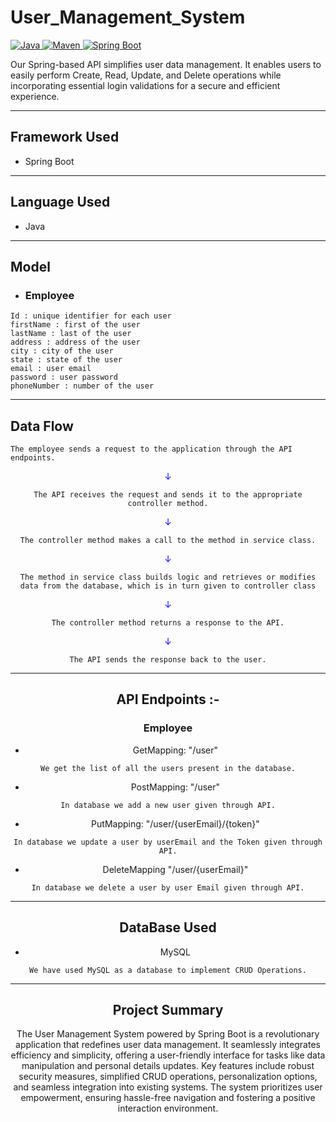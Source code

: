 # User_Management_System

<a href="Java url">
    <img alt="Java" src="https://img.shields.io/badge/Java->=8-darkblue.svg" />
</a>
<a href="Maven url" >
    <img alt="Maven" src="https://img.shields.io/badge/maven-3.0.5-brightgreen.svg" />
</a>
<a href="Spring Boot url" >
    <img alt="Spring Boot" src="https://img.shields.io/badge/Spring Boot-3.0.6-brightgreen.svg" />
</a>
</p>
Our Spring-based API simplifies user data management. It enables users to easily perform Create, Read, Update, and Delete operations while incorporating essential login validations for a secure and efficient experience.

---

## Framework Used
* Spring Boot

---

## Language Used
* Java

---

## Model
* ### Employee
```
Id : unique identifier for each user
firstName : first of the user
lastName : last of the user
address : address of the user
city : city of the user
state : state of the user
email : user email
password : user password
phoneNumber : number of the user
```
---

## Data Flow

```
The employee sends a request to the application through the API endpoints.
```
<center>
<font color="blue">
&#8595;</font>
<center>

```
The API receives the request and sends it to the appropriate controller method.
```
<center>
<font color="blue">
&#8595;</font>
<center>

```
The controller method makes a call to the method in service class.
```
<center>
<font color="blue">
&#8595;</font>
<center>

```
The method in service class builds logic and retrieves or modifies data from the database, which is in turn given to controller class
```

<center>
<font color="blue">
&#8595;</font>
<center>

```
The controller method returns a response to the API.
```
<center>
<font color="blue">
&#8595;</font>
<center>

```
The API sends the response back to the user.
```

---

## API Endpoints :-
### Employee

* GetMapping: "/user"
```
We get the list of all the users present in the database.
```

* PostMapping: "/user"
```
In database we add a new user given through API.
```
* PutMapping: "/user/{userEmail}/{token}"
```
In database we update a user by userEmail and the Token given through API.
```
* DeleteMapping "/user/{userEmail}"
```
In database we delete a user by user Email given through API.
```

---

## DataBase Used
* MySQL
```
We have used MySQL as a database to implement CRUD Operations.
```
---

## Project Summary

The User Management System powered by Spring Boot is a revolutionary application that redefines user data management. It seamlessly integrates efficiency and simplicity, offering a user-friendly interface for tasks like data manipulation and personal details updates. Key features include robust security measures, simplified CRUD operations, personalization options, and seamless integration into existing systems. The system prioritizes user empowerment, ensuring hassle-free navigation and fostering a positive interaction environment. 
